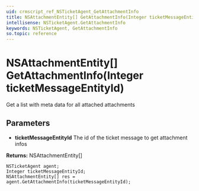 ```yaml
---
uid: crmscript_ref_NSTicketAgent_GetAttachmentInfo
title: NSAttachmentEntity[] GetAttachmentInfo(Integer ticketMessageEntityId)
intellisense: NSTicketAgent.GetAttachmentInfo
keywords: NSTicketAgent, GetAttachmentInfo
so.topic: reference
---
```


# NSAttachmentEntity[] GetAttachmentInfo(Integer ticketMessageEntityId)

Get a list with meta data for all attached attachments

## Parameters

* **ticketMessageEntityId** The id of the ticket message to get attachment infos

**Returns:** NSAttachmentEntity[]

```crmscript
NSTicketAgent agent;
Integer ticketMessageEntityId;
NSAttachmentEntity[] res = agent.GetAttachmentInfo(ticketMessageEntityId);
```

